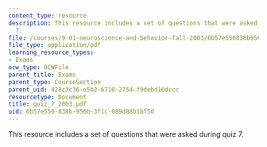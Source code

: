 ```yaml
---
content_type: resource
description: This resource includes a set of questions that were asked during quiz
  7.
file: /courses/9-01-neuroscience-and-behavior-fall-2003/6b57e550838b956b3f1c089d88b1bf5d_quiz_7_2003.pdf
file_type: application/pdf
learning_resource_types:
- Exams
ocw_type: OCWFile
parent_title: Exams
parent_type: CourseSection
parent_uid: 428c3c36-e5b2-6710-2754-f9debd16dccc
resourcetype: Document
title: quiz_7_2003.pdf
uid: 6b57e550-838b-956b-3f1c-089d88b1bf5d
---
```

This resource includes a set of questions that were asked during quiz 7.

